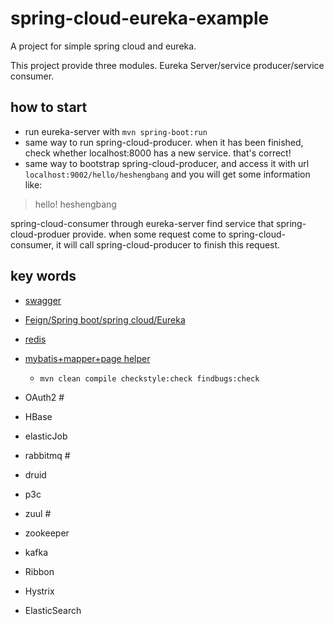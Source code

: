 # spring-cloud-eureka-example
A project for simple spring cloud and eureka.

This project provide three modules. Eureka Server/service producer/service consumer.


## how to start
- run eureka-server with `mvn spring-boot:run`
- same way to run spring-cloud-producer. when it has been finished, check whether localhost:8000 has a new service. that's correct!
- same way to bootstrap spring-cloud-producer, and access it with url `localhost:9002/hello/heshengbang` and you will get some information like:
> hello! heshengbang

spring-cloud-consumer through eureka-server find service that spring-cloud-produer provide. when some request come to spring-cloud-consumer, it will call spring-cloud-producer to finish this request.

## key words
- [swagger](https://github.com/heshengbang/spring-cloud-example/tree/master/swagger-example)
- [Feign/Spring boot/spring cloud/Eureka](https://github.com/heshengbang/spring-cloud-example/tree/master/feign-example)
- [redis](https://github.com/heshengbang/spring-cloud-example/tree/master/redis-example)
- [mybatis+mapper+page helper](https://github.com/heshengbang/spring-cloud-example/tree/master/mybatis-example)
	- `mvn clean compile checkstyle:check findbugs:check`
	
- OAuth2 #
- HBase
- elasticJob
- rabbitmq #
- druid
- p3c
- zuul #
- zookeeper
- kafka
- Ribbon
- Hystrix
- ElasticSearch
